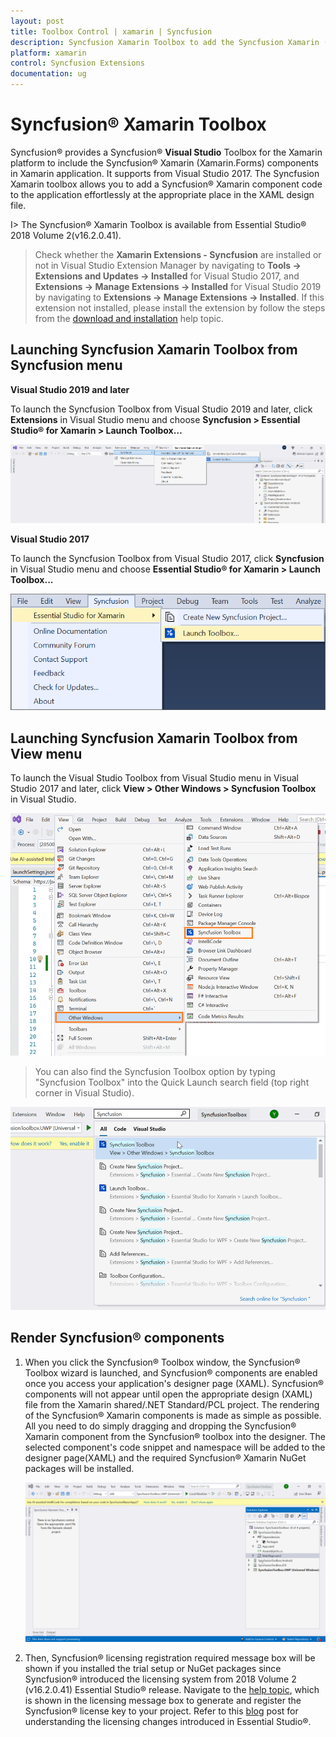 ```yaml
---
layout: post
title: Toolbox Control | xamarin | Syncfusion
description: Syncfusion Xamarin Toolbox to add the Syncfusion Xamarin (Xamarin.Forms) controls in your project without coding in the Visual Studio designer.
platform: xamarin
control: Syncfusion Extensions
documentation: ug
---
```


# Syncfusion® Xamarin Toolbox

Syncfusion® provides a Syncfusion® **Visual Studio** Toolbox for the Xamarin platform to include the Syncfusion® Xamarin (Xamarin.Forms) components in Xamarin application. It supports from Visual Studio 2017. The Syncfusion Xamarin toolbox allows you to add a Syncfusion® Xamarin component code to the application effortlessly at the appropriate place in the XAML design file. 

I> The Syncfusion® Xamarin Toolbox is available from Essential Studio® 2018 Volume 2(v16.2.0.41).

> Check whether the **Xamarin Extensions - Syncfusion** are installed or not in Visual Studio Extension Manager by navigating to **Tools -> Extensions and Updates -> Installed** for Visual Studio 2017, and **Extensions -> Manage Extensions -> Installed** for Visual Studio 2019 by navigating to **Extensions -> Manage Extensions -> Installed**. If this extension not installed, please install the extension by follow the steps from the [download and installation](download-and-installation) help topic.

## Launching Syncfusion Xamarin Toolbox from Syncfusion menu

**Visual Studio 2019 and later**

To launch the Syncfusion Toolbox from Visual Studio 2019 and later, click **Extensions** in Visual Studio menu and choose **Syncfusion > Essential Studio® for Xamarin > Launch Toolbox…**

   ![Syncfusion Xamarin Custom Toolbox via Syncfusion menu](Toolbox_images/xamarin-visual-studio-intergration-syncfusion-menu-2019.png)

**Visual Studio 2017**

To launch the Syncfusion Toolbox from Visual Studio 2017, click **Syncfusion** in Visual Studio menu and choose **Essential Studio® for Xamarin > Launch Toolbox...**

   ![Syncfusion Xamarin Custom Toolbox via Syncfusion menu](Toolbox_images/xamarin-visual-studio-intergration-syncfusion-menu.png)

## Launching Syncfusion Xamarin Toolbox from View menu

To launch the Visual Studio Toolbox from Visual Studio menu in Visual Studio 2017 and later, click **View > Other Windows > Syncfusion Toolbox** in Visual Studio.

   ![Syncfusion Xamarin Custom Toolbox menu](Toolbox_images/xamarin-visual-studio-intergration-custom-menu.png)

> You can also find the Syncfusion Toolbox option  by typing "Syncfusion Toolbox" into the Quick Launch search field (top right corner in Visual Studio).

   ![Syncfusion Xamarin Custom Toolbox menu](Toolbox_images/xamarin-visual-studio-intergration-quick-launch.png)

## Render Syncfusion® components 
   
1.	When you click the Syncfusion® Toolbox window, the Syncfusion® Toolbox wizard is launched, and Syncfusion® components are enabled once you access your application's designer page (XAML). Syncfusion® components will not appear until open the appropriate  design (XAML) file from the Xamarin shared/.NET Standard/PCL project. The rendering of the Syncfusion® Xamarin components is made as simple as possible. All you need to do simply dragging and dropping the Syncfusion® Xamarin component from the Syncfusion® toolbox into the designer. The selected component's code snippet and namespace will be added to the designer page(XAML) and  the required Syncfusion® Xamarin NuGet packages will be installed.

      ![Syncfusion Xamarin Toolbox wizard](Toolbox_images/xamarin-visual-studio-intergration-wizard.gif)

2. Then, Syncfusion® licensing registration required message box will be shown if you installed the trial setup or NuGet packages since Syncfusion® introduced the licensing system from 2018 Volume 2 (v16.2.0.41) Essential Studio® release. Navigate to the [help topic](https://help.syncfusion.com/common/essential-studio/licensing/overview#how-to-generate-syncfusion-license-key), which is shown in the licensing message box to generate and register the Syncfusion® license key to your project. Refer to this [blog](https://www.syncfusion.com/blogs/post/whats-new-in-2018-volume-2.aspx) post for understanding the licensing changes introduced in Essential Studio®.